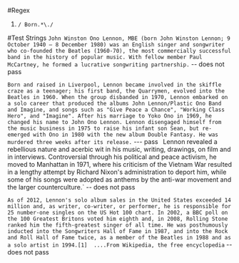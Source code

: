#Regex

1. `/ Born.*\./`


#Test Strings
`John Winston Ono Lennon, MBE (born John Winston Lennon; 9 October 1940 – 8 December 1980) was an English singer and songwriter who co-founded the Beatles (1960-70), the most commercially successful band in the history of popular music. With fellow member Paul McCartney, he formed a lucrative songwriting partnership.` -- does not pass

`Born and raised in Liverpool, Lennon became involved in the skiffle craze as a teenager; his first band, the Quarrymen, evolved into the Beatles in 1960. When the group disbanded in 1970, Lennon embarked on a solo career that produced the albums John Lennon/Plastic Ono Band and Imagine, and songs such as "Give Peace a Chance", "Working Class Hero", and "Imagine". After his marriage to Yoko Ono in 1969, he changed his name to John Ono Lennon. Lennon disengaged himself from the music business in 1975 to raise his infant son Sean, but re-emerged with Ono in 1980 with the new album Double Fantasy. He was murdered three weeks after its release.` --- pass
`
`Lennon revealed a rebellious nature and acerbic wit in his music, writing, drawings, on film and in interviews. Controversial through his political and peace activism, he moved to Manhattan in 1971, where his criticism of the Vietnam War resulted in a lengthy attempt by Richard Nixon's administration to deport him, while some of his songs were adopted as anthems by the anti-war movement and the larger counterculture.` -- does not pass

`As of 2012, Lennon's solo album sales in the United States exceeded 14 million and, as writer, co-writer, or performer, he is responsible for 25 number-one singles on the US Hot 100 chart. In 2002, a BBC poll on the 100 Greatest Britons voted him eighth and, in 2008, Rolling Stone ranked him the fifth-greatest singer of all time. He was posthumously inducted into the Songwriters Hall of Fame in 1987, and into the Rock and Roll Hall of Fame twice, as a member of the Beatles in 1988 and as a solo artist in 1994.[1]  ....From Wikipedia, the free encyclopedia`  -- does not pass
